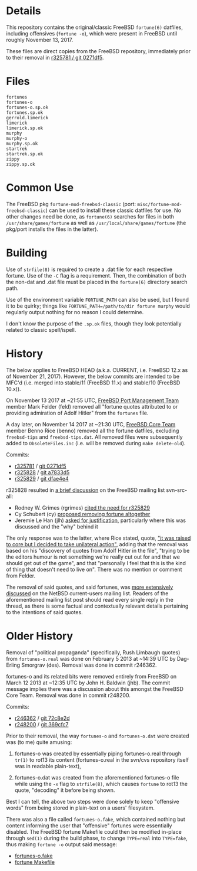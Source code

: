 # Details

This repository contains the original/classic FreeBSD `fortune(6)`
datfiles, including offensives (`fortune -o`), which were present in
FreeBSD until roughly November 13, 2017.

These files are direct copies from the FreeBSD repository, immediately
prior to their removal in [r325781 / git 0271df5](#history).

# Files

```
fortunes
fortunes-o
fortunes-o.sp.ok
fortunes.sp.ok
gerrold.limerick
limerick
limerick.sp.ok
murphy
murphy-o
murphy.sp.ok
startrek
startrek.sp.ok
zippy
zippy.sp.ok
```
# Common Use

The FreeBSD pkg `fortune-mod-freebsd-classic` (port:
`misc/fortune-mod-freebsd-classic`) can be used to install these classic
datfiles for use.  No other changes need be done, as `fortune(6)` searches for
files in both `/usr/share/games/fortune` as well as
`/usr/local/share/games/fortune` (the pkg/port installs the files in the
latter).

# Building

Use of `strfile(8)` is required to create a .dat file for each
respective fortune.  Use of the `-C` flag is a requirement.  Then, the
combination of both the non-dat and .dat file must be placed in the
`fortune(6)` directory search path.

Use of the environment variable `FORTUNE_PATH` can also be used, but I
found it to be quirky; things like
`FORTUNE_PATH=/path/to/dir fortune murphy` would regularly output
nothing for no reason I could determine.

I don't know the purpose of the `.sp.ok` files, though they look
potentially related to classic spell/ispell.

# History

The below applies to FreeBSD HEAD (a.k.a. CURRENT, i.e. FreeBSD 12.x as of
November 21, 2017).  However, the below commits are intended to be MFC'd (i.e.
merged into stable/11 (FreeBSD 11.x) and stable/10 (FreeBSD 10.x)).

On November 13 2017 at ~21:55 UTC,
[FreeBSD Port Management Team](https://www.freebsd.org/administration.html#t-portmgr)
member Mark Felder (feld) removed all "fortune quotes attributed to or
providing admiration of Adolf Hitler" from the `fortunes` file.

A day later, on November 14 2017 at ~21:30 UTC,
[FreeBSD Core Team](https://www.freebsd.org/administration.html#t-core)
member Benno Rice (benno) removed all the fortune datfiles, excluding
`freebsd-tips` and `freebsd-tips.dat`.  All removed files were
subsequently added to `ObsoleteFiles.inc` (i.e. will be removed during
`make delete-old`).

Commits:

* [r325781](https://svnweb.freebsd.org/base?view=revision&revision=325781) / [git 0271df5](https://github.com/freebsd/freebsd/commit/0271df5714d9ce5274f82889febb6536a2fdba59)
* [r325828](https://svnweb.freebsd.org/base?view=revision&revision=325828) / [git a7833d5](https://github.com/freebsd/freebsd/commit/a7833d533faa497dfc14b6873380ecad33b19f04)
* [r325829](https://svnweb.freebsd.org/base?view=revision&revision=325829) / [git dfae4e4](https://github.com/freebsd/freebsd/commit/dfae4e4a6521a6fd13d1a1b94932f4ed63df3d01)

r325828 resulted in
[a brief discussion](https://lists.freebsd.org/pipermail/svn-src-all/2017-November/thread.html#153749)
on the FreeBSD mailing list svn-src-all:

* Rodney W. Grimes (rgrimes) [cited the need for r325829](https://lists.freebsd.org/pipermail/svn-src-all/2017-November/153755.html)
* Cy Schubert (cy) [proposed removing fortune altogether](https://lists.freebsd.org/pipermail/svn-src-all/2017-November/153787.html)
* Jeremie Le Han (jlh) [asked for justification](https://lists.freebsd.org/pipermail/svn-src-all/2017-November/153773.html), particularly where this was discussed and the "why" behind it

The only response was to the latter, where Rice stated, quote,
["it was raised to core but I decided to take unilateral action"](https://lists.freebsd.org/pipermail/svn-src-all/2017-November/153779.html),
adding that the removal was based on his "discovery of quotes from Adolf
Hitler in the file", "trying to be the editors humour is not something
we're really cut out for and that we should get out of the game", and
that "personally I feel that this is the kind of thing that doesn't
need to live on".  There was no mention or comment from Felder.

The removal of said quotes, and said fortunes, was
[more extensively discussed](http://mail-index.netbsd.org/current-users/2017/11/18/msg032672.html)
on the NetBSD current-users mailing list.  Readers of the aforementioned
mailing list post should read every single reply in the thread, as there
is some factual and contextually relevant details pertaining to the
intentions of said quotes.

# Older History

Removal of "political propaganda" (specifically, Rush Limbaugh quotes)
from `fortunes-o.real` was done on February 5 2013 at ~14:39 UTC by
Dag-Erling Smorgrav (des).  Removal was done in commit r246362.

fortunes-o and its related bits were removed entirely from FreeBSD on
March 12 2013 at ~12:35 UTC by John H. Baldwin (jhb).  The commit
message implies there was a discussion about this amongst the FreeBSD
Core Team.  Removal was done in commit r248200.

Commits:

* [r246362](https://svnweb.freebsd.org/base?view=revision&revision=246362) / [git 72c8e2d](https://github.com/freebsd/freebsd/commit/72c8e2de5282a2d1848447691f49c30e83e28950)
* [r248200](https://svnweb.freebsd.org/base?view=revision&revision=248200) / [git 369cfc7](https://github.com/freebsd/freebsd/commit/369cfc7386b7e6ca0efa2c406063e75210ab5fa2)

Prior to their removal, the way `fortunes-o` and `fortunes-o.dat` were
created was (to me) quite amusing:

1. fortunes-o was created by essentially piping fortunes-o.real
through `tr(1)` to rot13 its content (fortunes-o.real in the svn/cvs
repository itself was in readable plain-text),

2. fortunes-o.dat was created from the aforementioned fortunes-o file
while using the `-x` flag to `strfile(8)`, which causes `fortune` to
rot13 the quote, "decoding" it before being shown.

Best I can tell, the above two steps were done solely to keep "offensive
words" from being stored in plain-text on a users' filesystem.

There was also a file called `fortunes-o.fake`, which contained nothing
but content informing the user that "offensive" fortunes were essentially
disabled.  The FreeBSD fortune Makefile could then be modified in-place
through `sed(1)` during the build phase, to change `TYPE=real` into
`TYPE=fake`, thus making `fortune -o` output said message:

* [fortunes-o.fake](https://svnweb.freebsd.org/base/head/games/fortune/datfiles/fortunes-o.fake?revision=2491&view=markup&pathrev=248199)
* [fortune Makefile](https://svnweb.freebsd.org/base/head/games/fortune/datfiles/Makefile?revision=174426&view=markup&pathrev=288484)

